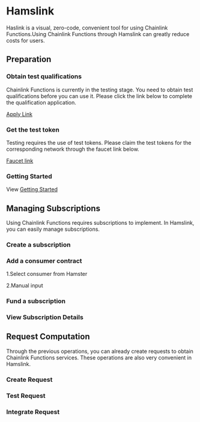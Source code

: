 
# Hamslink
Haslink is a visual, zero-code, convenient tool for using Chainlink Functions.Using Chainlink Functions through Hamslink can greatly reduce costs for users.
## Preparation
### Obtain test qualifications
Chainlink Functions is currently in the testing stage. You need to obtain test qualifications before you can use it. Please click the link below to complete the qualification application.

[Apply Link](https://chainlinkcommunity.typeform.com/requestaccess)

### Get the test token
Testing requires the use of test tokens. Please claim the test tokens for the corresponding network through the faucet link below.

[Faucet link](https://faucets.chain.link/)

### Getting Started
View [Getting Started](../../Getting%20Started/GettingStarted.md)

## Managing Subscriptions
Using Chainlink Functions requires subscriptions to implement. In Hamslink, you can easily manage subscriptions.
### Create a subscription

### Add a consumer contract
1.Select consumer from Hamster

2.Manual input
### Fund a subscription

### View Subscription Details

## Request Computation
Through the previous operations, you can already create requests to obtain Chainlink Functions services. These operations are also very convenient in Hamslink.
### Create Request

### Test Request

### Integrate Request

